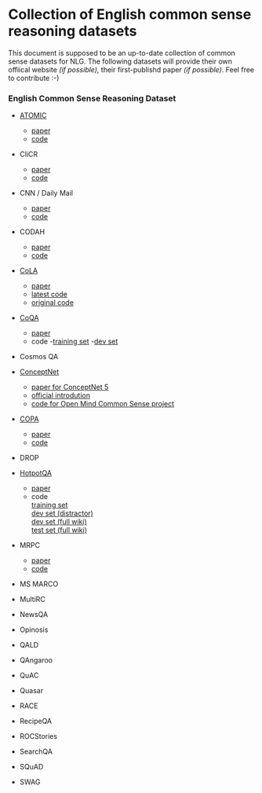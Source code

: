 # Collection of English common sense reasoning datasets
This document is supposed to be an up-to-date collection of common sense datasets for NLG. The following datasets will provide their own offiical website *(if possible)*, their first-publishd paper *(if possible)*. Feel free to contribute :-)

### English Common Sense Reasoning Dataset

- [ATOMIC](https://homes.cs.washington.edu/~msap/atomic/) 
  - [paper](https://homes.cs.washington.edu/~msap/atomic/data/sap2019atomic.pdf) 
  - [code](https://homes.cs.washington.edu/~msap/atomic/data/atomic_data.tgz)

- CliCR
  - [paper](https://www.aclweb.org/anthology/N18-1140.pdf) 
  - [code](https://github.com/clips/clicr)
  
- CNN / Daily Mail
  - [paper](https://arxiv.org/pdf/1506.03340.pdf) 
  - [code](https://github.com/deepmind/rc-data/)

- CODAH
  - [paper](https://arxiv.org/pdf/1904.04365.pdf)
  - [code](https://github.com/Websail-NU/CODAH)
  
- [CoLA](https://nyu-mll.github.io/CoLA/)
  - [paper](https://arxiv.org/pdf/1805.12471.pdf)
  - [latest code](https://nyu-mll.github.io/CoLA/cola_public_1.1.zip)
  - [original code](https://nyu-mll.github.io/CoLA/cola_public_1.0.zip)
  
- [CoQA](https://stanfordnlp.github.io/coqa/)
  - [paper](https://arxiv.org/pdf/1808.07042)
  - code
    -[training set](https://nlp.stanford.edu/data/coqa/coqa-train-v1.0.json)
    -[dev set](https://nlp.stanford.edu/data/coqa/coqa-dev-v1.0.json)
    
- Cosmos QA
  
- [ConceptNet](http://conceptnet.io/)
  - [paper for ConceptNet 5](http://www.lrec-conf.org/proceedings/lrec2012/pdf/1072_Paper.pdf)
  - [official introdution](http://www.lrec-conf.org/proceedings/lrec2012/pdf/1072_Paper.pdf)
  - [code for Open Mind Common Sense project](https://github.com/commonsense/omcs)
  
- [COPA](https://people.ict.usc.edu/~gordon/copa.html)
  - [paper](https://people.ict.usc.edu/~gordon/publications/AAAI-SPRING11A.PDF)
  - [code](https://people.ict.usc.edu/~gordon/downloads/COPA-resources.tgz)
  

- DROP

- [HotpotQA](https://hotpotqa.github.io/)
  - [paper](https://arxiv.org/pdf/1809.09600.pdf)
  - code\
    [training set](http://curtis.ml.cmu.edu/datasets/hotpot/hotpot_train_v1.1.json)\
    [dev set (distractor)](http://curtis.ml.cmu.edu/datasets/hotpot/hotpot_dev_distractor_v1.json)\
    [dev set (full wiki)](http://curtis.ml.cmu.edu/datasets/hotpot/hotpot_dev_fullwiki_v1.json)\
    [test set (full wiki)](http://curtis.ml.cmu.edu/datasets/hotpot/hotpot_test_fullwiki_v1.json)
    
- MRPC
  - [paper](https://www.aclweb.org/anthology/I05-5002.pdf)
  - [code](https://www.microsoft.com/en-us/download/confirmation.aspx?id=52398)
  
- MS MARCO

- MultiRC

- NewsQA

- Opinosis

- QALD

- QAngaroo

- QuAC

- Quasar

- RACE

- RecipeQA

- ROCStories

- SearchQA

- SQuAD

- SWAG

 
